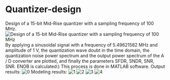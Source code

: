 # Quantizer-design
Design of a 15-bit Mid-Rise quantizer with a sampling frequency of 100 MHz.
![Design of a 15-bit Mid-Rise quantizer with a sampling frequency of 100 MHz](https://user-images.githubusercontent.com/72104345/164661403-d046b50b-86d9-4b8f-b754-3916871d532d.JPG)
By applying a sinusoidal signal with a frequency of 5.49621582 MHz and amplitude of 1 V, the quantization wave doubt in the time domain, the quantization noise power spectrum and the output power spectrum of the A / D converter are plotted, and finally the parameters SFDR, SNDR, SNR, SNR. ENOB is calculated:)
This process is done in MATLAB software.
Output results:
![0](https://user-images.githubusercontent.com/72104345/164672861-67ea3158-9474-47e8-aac2-0a6ca300f67c.JPG)
Modeling results:
![1](https://user-images.githubusercontent.com/72104345/164671323-90311a14-8982-4e79-8d08-a2ab4e6f5d79.JPG)
![2](https://user-images.githubusercontent.com/72104345/164671428-4ac7142c-e9c6-458d-aa59-693053575bfd.JPG)
![3](https://user-images.githubusercontent.com/72104345/164671502-23a2fb93-7c4d-4639-87ef-a74a15a6ef1f.JPG)
![4](https://user-images.githubusercontent.com/72104345/164671564-2f921533-5d5f-4c0b-9f6c-578fa887f362.JPG)
